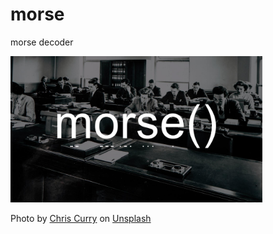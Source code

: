 # morse
morse decoder

<img src="./images/morse.jpg" width=80% height=80%></img>

<span>Photo by <a href="https://unsplash.com/@chriscurry92?utm_source=unsplash&amp;utm_medium=referral&amp;utm_content=creditCopyText">Chris Curry</a> on <a href="https://unsplash.com/s/photos/morse?utm_source=unsplash&amp;utm_medium=referral&amp;utm_content=creditCopyText">Unsplash</a></span>
